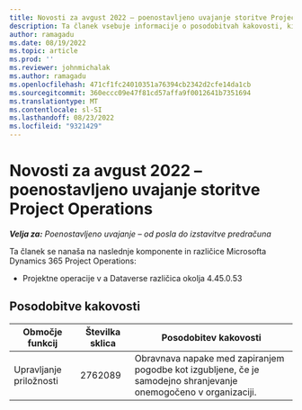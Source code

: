 ```yaml
---
title: Novosti za avgust 2022 – poenostavljeno uvajanje storitve Project Operations
description: Ta članek vsebuje informacije o posodobitvah kakovosti, ki so na voljo v izdaji Microsofta avgusta 2022 Dynamics 365 Project Operations enostavna uvedba.
author: ramagadu
ms.date: 08/19/2022
ms.topic: article
ms.prod: ''
ms.reviewer: johnmichalak
ms.author: ramagadu
ms.openlocfilehash: 471cf1fc24010351a76394cb2342d2cfe14da1cb
ms.sourcegitcommit: 360eccc09e47f81cd57affa9f0012641b7351694
ms.translationtype: MT
ms.contentlocale: sl-SI
ms.lasthandoff: 08/23/2022
ms.locfileid: "9321429"
---
```

# <a name="whats-new-august-2022---project-operations-lite-deployment"></a>Novosti za avgust 2022 – poenostavljeno uvajanje storitve Project Operations

_**Velja za:** Poenostavljeno uvajanje – od posla do izstavitve predračuna_

Ta članek se nanaša na naslednje komponente in različice Microsofta Dynamics 365 Project Operations:

- Projektne operacije v a Dataverse različica okolja 4.45.0.53

## <a name="quality-updates"></a>Posodobitve kakovosti

| Območje funkcij | Številka sklica | Posodobitev kakovosti |
| --- | --- | --- |
| Upravljanje priložnosti | 2762089 | Obravnava napake med zapiranjem pogodbe kot izgubljene, če je samodejno shranjevanje onemogočeno v organizaciji.|
